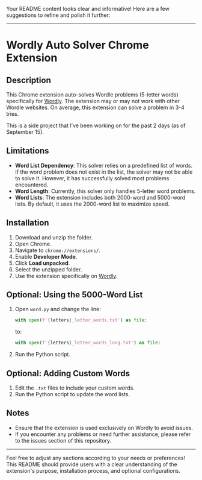 Your README content looks clear and informative! Here are a few suggestions to refine and polish it further:

---

# Wordly Auto Solver Chrome Extension

## Description
This Chrome extension auto-solves Wordle problems (5-letter words) specifically for [Wordly](https://wordly.org/). The extension may or may not work with other Wordle websites. On average, this extension can solve a problem in 3-4 tries.

This is a side project that I’ve been working on for the past 2 days (as of September 15).

## Limitations
- **Word List Dependency**: This solver relies on a predefined list of words. If the word problem does not exist in the list, the solver may not be able to solve it. However, it has successfully solved most problems encountered.
- **Word Length**: Currently, this solver only handles 5-letter word problems.
- **Word Lists**: The extension includes both 2000-word and 5000-word lists. By default, it uses the 2000-word list to maximize speed.

## Installation
1. Download and unzip the folder.
2. Open Chrome.
3. Navigate to `chrome://extensions/`.
4. Enable **Developer Mode**.
5. Click **Load unpacked**.
6. Select the unzipped folder.
7. Use the extension specifically on [Wordly](https://wordly.org/).

## Optional: Using the 5000-Word List
1. Open `word.py` and change the line:
   ```python
   with open(f'{letters}_letter_words.txt') as file:
   ```
   to:
   ```python
   with open(f'{letters}_letter_words_long.txt') as file:
   ```
2. Run the Python script.

## Optional: Adding Custom Words
1. Edit the `.txt` files to include your custom words.
2. Run the Python script to update the word lists.

## Notes
- Ensure that the extension is used exclusively on Wordly to avoid issues.
- If you encounter any problems or need further assistance, please refer to the issues section of this repository.

---

Feel free to adjust any sections according to your needs or preferences! This README should provide users with a clear understanding of the extension's purpose, installation process, and optional configurations.

